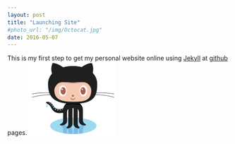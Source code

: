 ```yaml
---
layout: post
title: "Launching Site"
#photo_url: "/img/Octocat.jpg"
date: 2016-05-07
---
```

This is my first step to get my personal website online using [Jekyll](http://jekyllrb.com) at [github](
https://pages.github.com) pages.
<img src="/img/Octocat.jpg" width="200">


